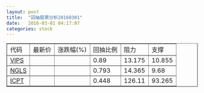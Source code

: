 ```yaml
---
layout: post
title:  "回抽股票分析20160301"
date:   2016-03-01 04:17:07
categories: stock
---
```

<script type="text/javascript">
var stockList = []
stockList.push('gb_vips');
stockList.push('gb_ngls');
stockList.push('gb_icpt');
</script>
<table border="1">
 <tr>
 <td>代码</td>
 <td>最新价</td>
 <td>涨跌幅(%)</td>
 <td>回抽比例</td>
 <td>阻力</td>
 <td>支撑</td>
</tr>
  <tr id="vips">
  <td><a href="http://stock.finance.sina.com.cn/usstock/quotes/VIPS.html" target="_blank">VIPS</a></td><td></td><td></td><td>0.89</td><td>13.175</td><td>10.855</td></tr>
  <tr id="ngls">
  <td><a href="http://stock.finance.sina.com.cn/usstock/quotes/NGLS.html" target="_blank">NGLS</a></td><td></td><td></td><td>0.793</td><td>14.365</td><td>9.68</td></tr>
  <tr id="icpt">
  <td><a href="http://stock.finance.sina.com.cn/usstock/quotes/ICPT.html" target="_blank">ICPT</a></td><td></td><td></td><td>0.448</td><td>126.11</td><td>93.265</td></tr>
</table>
